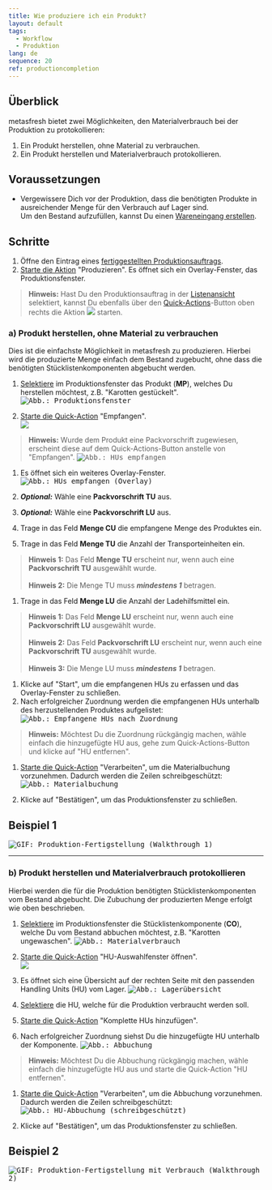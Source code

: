 ```yaml
---
title: Wie produziere ich ein Produkt?
layout: default
tags:
  - Workflow
  - Produktion
lang: de
sequence: 20
ref: productioncompletion
---
```


## Überblick
metasfresh bietet zwei Möglichkeiten, den Materialverbrauch bei der Produktion zu protokollieren:
1. Ein Produkt herstellen, ohne Material zu verbrauchen.
1. Ein Produkt herstellen und Materialverbrauch protokollieren.

## Voraussetzungen
- Vergewissere Dich vor der Produktion, dass die benötigten Produkte in ausreichender Menge für den Verbrauch auf Lager sind.<br>
Um den Bestand aufzufüllen, kannst Du einen [Wareneingang erstellen](Zu_Bestellung_Wareneingang_erstellen).

## Schritte
1. Öffne den Eintrag eines [fertiggestellten Produktionsauftrags](NeuerProduktionsauftrag).
1. [Starte die Aktion](AktionStarten) "Produzieren". Es öffnet sich ein Overlay-Fenster, das Produktionsfenster.
 >**Hinweis:** Hast Du den Produktionsauftrag in der [Listenansicht](Ansichten) selektiert, kannst Du ebenfalls über den [Quick-Actions](AktionStarten)-Button oben rechts die Aktion ![](assets/Actionbutton_Produzieren.png) starten.

### a) Produkt herstellen, ohne Material zu verbrauchen
Dies ist die einfachste Möglichkeit in metasfresh zu produzieren. Hierbei wird die produzierte Menge einfach dem Bestand zugebucht, ohne dass die benötigten Stücklistenkomponenten abgebucht werden.

1. [Selektiere](AuswahlBelege) im Produktionsfenster das Produkt (**MP**), welches Du herstellen möchtest, z.B. "Karotten gestückelt".
 <kbd><img src="assets/ProduktionFertigstellung_Produktionsfenster.png" alt="Abb.: Produktionsfenster"></kbd>

1. [Starte die Quick-Action](AktionStarten) "Empfangen".<br>
 ![](assets/ProduktionFertigstellung_empfangen_1.png)<br>
 >**Hinweis:** Wurde dem Produkt eine Packvorschrift zugewiesen, erscheint diese auf dem Quick-Actions-Button anstelle von "Empfangen".
  <kbd><img src="assets/ProduktionFertigstellung_empfangen_2.png" alt="Abb.: HUs empfangen"></kbd>

1. Es öffnet sich ein weiteres Overlay-Fenster.
 <kbd><img src="assets/ProduktionFertigstellung-ea202.png" alt="Abb.: HUs empfangen (Overlay)"></kbd>

1. ***Optional:*** Wähle eine **Packvorschrift TU** aus.
1. ***Optional:*** Wähle eine **Packvorschrift LU** aus.
1. Trage in das Feld **Menge CU** die empfangene Menge des Produktes ein.
1. Trage in das Feld **Menge TU** die Anzahl der Transporteinheiten ein.
 >**Hinweis 1:** Das Feld **Menge TU** erscheint nur, wenn auch eine **Packvorschrift TU** ausgewählt wurde.<br><br>
 >**Hinweis 2:** Die Menge TU muss ***mindestens 1*** betragen.

1. Trage in das Feld **Menge LU** die Anzahl der Ladehilfsmittel ein.
 >**Hinweis 1:** Das Feld **Menge LU** erscheint nur, wenn auch eine **Packvorschrift LU** ausgewählt wurde.<br><br>
 >**Hinweis 2:** Das Feld **Packvorschrift LU** erscheint nur, wenn auch eine **Packvorschrift TU** ausgewählt wurde.<br><br>
 >**Hinweis 3:** Die Menge LU muss ***mindestens 1*** betragen.

1. Klicke auf "Start", um die empfangenen HUs zu erfassen und das Overlay-Fenster zu schließen.
1. Nach erfolgreicher Zuordnung werden die empfangenen HUs unterhalb des herzustellenden Produktes aufgelistet:
 <kbd><img src="assets/ProduktionFertigstellung-a5222.png" alt="Abb.: Empfangene HUs nach Zuordnung"></kbd>
  >**Hinweis:** Möchtest Du die Zuordnung rückgängig machen, wähle einfach die hinzugefügte HU aus, gehe zum Quick-Actions-Button und klicke auf "HU entfernen".

1. [Starte die Quick-Action](AktionStarten) "Verarbeiten", um die Materialbuchung vorzunehmen. Dadurch werden die Zeilen schreibgeschützt:
 <kbd><img src="assets/ProduktionFertigstellung-ed689.png" alt="Abb.: Materialbuchung"></kbd>

1. Klicke auf "Bestätigen", um das Produktionsfenster zu schließen.

## Beispiel 1
<kbd><img src="assets/ProduktionFertigstellung_walkthrough.gif" alt="GIF: Produktion-Fertigstellung (Walkthrough 1)"></kbd>

---

### b) Produkt herstellen und Materialverbrauch protokollieren
Hierbei werden die für die Produktion benötigten Stücklistenkomponenten vom Bestand abgebucht. Die Zubuchung der produzierten Menge erfolgt wie oben beschrieben.

1. [Selektiere](AuswahlBelege) im Produktionsfenster die Stücklistenkomponente (**CO**), welche Du vom Bestand abbuchen möchtest, z.B. "Karotten ungewaschen".
 <kbd><img src="assets/ProduktionFertigstellung_Materialverbrauch.png" alt="Abb.: Materialverbrauch"></kbd>

1. [Starte die Quick-Action](AktionStarten) "HU-Auswahlfenster öffnen".<br>
 ![](assets/HU-Auswahlfenster_oeffnen.png)

1. Es öffnet sich eine Übersicht auf der rechten Seite mit den passenden Handling Units (HU) vom Lager.
 <kbd><img src="assets/ProduktionFertigstellung_Lagerübersicht.png" alt="Abb.: Lagerübersicht"></kbd>

1. [Selektiere](AuswahlBelege) die HU, welche für die Produktion verbraucht werden soll.
1. [Starte die Quick-Action](AktionStarten) "Komplette HUs hinzufügen".
1. Nach erfolgreicher Zuordnung siehst Du die hinzugefügte HU unterhalb der Komponente.
 <kbd><img src="assets/ProduktionFertigstellung_Abbuchung.png" alt="Abb.: Abbuchung"></kbd>
 >**Hinweis:** Möchtest Du die Abbuchung rückgängig machen, wähle einfach die hinzugefügte HU aus und starte die Quick-Action "HU entfernen".

1. [Starte die Quick-Action](AktionStarten) "Verarbeiten", um die Abbuchung vorzunehmen. Dadurch werden die Zeilen schreibgeschützt:
 <kbd><img src="assets/HU_booking_readonly.png" alt="Abb.: HU-Abbuchung (schreibgeschützt)"></kbd>

1. Klicke auf "Bestätigen", um das Produktionsfenster zu schließen.

## Beispiel 2
<kbd><img src="assets/ProduktionFertigstellung_Verbrauch.gif" alt="GIF: Produktion-Fertigstellung mit Verbrauch (Walkthrough 2)"></kbd>
